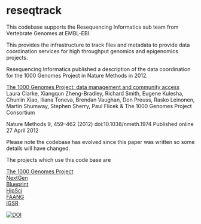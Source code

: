 # reseqtrack

This codebase supports the Resequencing Informatics sub team from Vertebrate Genomes at EMBL-EBI.

This provides the infrastructure to track files and metadata to provide data coordination services for high throughput genomics and epigenomics projects.

Resequencing Informatics published a description of the data coordination for the 1000 Genomes Project in Nature Methods in 2012. 

[The 1000 Genomes Project: data management and community access](http://www.nature.com/nmeth/journal/v9/n5/full/nmeth.1974.html) Laura Clarke,	Xiangqun Zheng-Bradley,	Richard Smith,	Eugene Kulesha,	Chunlin Xiao, Iliana Toneva,	Brendan Vaughan,	Don Preuss,	Rasko Leinonen,	Martin Shumway,	Stephen Sherry,	Paul Flicek	& The 1000 Genomes Project Consortium

Nature Methods 9, 459–462 (2012) doi:10.1038/nmeth.1974
Published online 27 April 2012

Please note the codebase has evolved since this paper was written so some details will have changed.

The projects which use this code base are

[The 1000 Genomes Project](http://www.1000genomes.org)  
[NextGen](http://projects.ensembl.org/nextgen/)  
[Blueprint](http://www.blueprint-epigenome.eu/)  
[HipSci](http://www.hipsci.org)  
[FAANG](http://www.faang.org)  
[IGSR](http://www.internationalgenome.org/)

[![DOI](https://zenodo.org/badge/DOI/10.5281/zenodo.2573969.svg)](https://doi.org/10.5281/zenodo.2573969)

